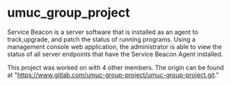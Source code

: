 # umuc_group_project

Service Beacon is a server software that is installed as an agent to track,upgrade, and patch the status of running programs. Using a management console web application, the administrator is able to view the status of all server endpoints that have the Service Beacon Agent installed.

This project was worked on with 4 other members. The origin can be found at "https://www.gitlab.com/umuc-group-project/umuc-group-project.git."
